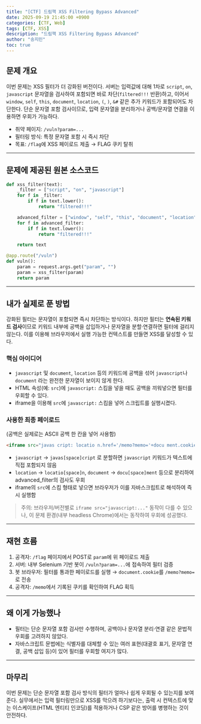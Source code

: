 ```yaml
---
title: "[CTF] 드림핵 XSS Filtering Bypass Advanced"
date: 2025-09-19 21:45:00 +0900
categories: [CTF, Web]
tags: [CTF, XSS]
description: "드림핵 XSS Filtering Bypass Advanced"
author: "송지민"
toc: true
---
```


## 문제 개요

이번 문제는 XSS 필터가 더 강화된 버전이다. 서버는 입력값에 대해 1차로 `script`, `on`, `javascript` 문자열을 검사하여 포함되면 바로 차단(`filtered!!!` 반환)하고, 이어서 `window`, `self`, `this`, `document`, `location`, `(`, `)`, `&#` 같은 추가 키워드가 포함되어도 차단한다. 단순 문자열 포함 검사이므로, 입력 문자열을 분리하거나 공백/문자열 연결을 이용하면 우회가 가능하다.

* 취약 페이지: `/vuln?param=...`
* 필터링 방식: 특정 문자열 포함 시 즉시 차단
* 목표: `/flag`에 XSS 페이로드 제출 → FLAG 쿠키 탈취

---

## 문제에 제공된 원본 소스코드

```python
def xss_filter(text):
    _filter = ["script", "on", "javascript"]
    for f in _filter:
        if f in text.lower():
            return "filtered!!!"

    advanced_filter = ["window", "self", "this", "document", "location", "(", ")", "&#"]
    for f in advanced_filter:
        if f in text.lower():
            return "filtered!!!"

    return text

@app.route("/vuln")
def vuln():
    param = request.args.get("param", "")
    param = xss_filter(param)
    return param
```

---

## 내가 실제로 푼 방법

강화된 필터는 문자열이 포함되면 즉시 차단하는 방식이다. 하지만 필터는 **연속된 키워드 검사**이므로 키워드 내부에 공백을 삽입하거나 문자열을 분할·연결하면 필터에 걸리지 않는다. 이를 이용해 브라우저에서 실행 가능한 컨텍스트를 만들면 XSS를 달성할 수 있다.

### 핵심 아이디어

* `javascript` 및 `document`, `location` 등의 키워드에 공백을 섞어 `javascript`나 `document` 라는 완전한 문자열이 보이지 않게 한다.
* HTML 속성(예: `src`)에 `javascript:` 스킴을 넣을 때도 공백을 끼워넣으면 필터를 우회할 수 있다.
* iframe을 이용해 `src`에 `javascript:` 스킴을 넣어 스크립트를 실행시켰다.

### 사용한 최종 페이로드

(공백은 실제로는 ASCII 공백 한 칸을 넣어 사용함)

```html
<iframe src="javas cript: locatio n.href='/memo?memo='+docu ment.cookie;"></iframe>
```

* `javascript` → `javas[space]cript` 로 분할하면 `javascript` 키워드가 텍스트에 직접 포함되지 않음
* `location` → `locatio[space]n`, `document` → `docu[space]ment` 등으로 분리하여 advanced\_filter의 검사도 우회
* iframe의 `src`에 스킴 형태로 넣으면 브라우저가 이를 자바스크립트로 해석하여 즉시 실행함

> 주의: 브라우저/버전별로 `iframe src="javascript:..."` 동작이 다를 수 있으나, 이 문제 환경(내부 headless Chrome)에서는 동작하여 우회에 성공했다.

---

## 재현 흐름

1. 공격자: `/flag` 페이지에서 POST로 `param`에 위 페이로드 제출
2. 서버: 내부 Selenium 기반 봇이 `/vuln?param=...`에 접속하여 필터 검증
3. 봇 브라우저: 필터를 통과한 페이로드를 실행 → `document.cookie`를 `/memo?memo=`로 전송
4. 공격자: `/memo`에서 기록된 쿠키를 확인하여 FLAG 획득

---

## 왜 이게 가능했나

* 필터는 단순 문자열 포함 검사만 수행하며, 공백이나 문자열 분리·연결 같은 문법적 우회를 고려하지 않았다.
* 자바스크립트 문법에는 식별자를 대체할 수 있는 여러 표현(대괄호 표기, 문자열 연결, 공백 삽입 등)이 있어 필터를 우회할 여지가 많다.

---

## 마무리

이번 문제는 단순 문자열 포함 검사 방식의 필터가 얼마나 쉽게 우회될 수 있는지를 보여준다. 실무에서는 입력 필터링만으로 XSS를 막으려 하기보다는, 출력 시 컨텍스트에 맞는 이스케이프(HTML 엔티티 인코딩)를 적용하거나 CSP 같은 방어를 병행하는 것이 안전하다.
